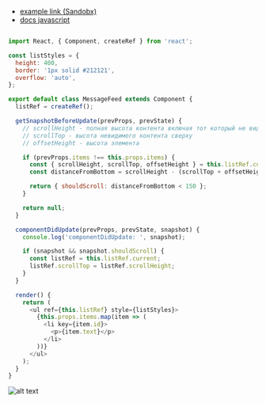  - [example link (Sandobx)](https://codesandbox.io/s/mjzjk3ny9?file=/src/components/MessageFeed.js)
 - [docs javascript](https://learn.javascript.ru/metrics)

```js

import React, { Component, createRef } from 'react';

const listStyles = {
  height: 400,
  border: '1px solid #212121',
  overflow: 'auto',
};

export default class MessageFeed extends Component {
  listRef = createRef();

  getSnapshotBeforeUpdate(prevProps, prevState) {
    // scrollHeight - полная высота контента включая тот который не виден
    // scrollTop - высота невидимого контента сверху
    // offsetHeight - высота элемента

    if (prevProps.items !== this.props.items) {
      const { scrollHeight, scrollTop, offsetHeight } = this.listRef.current;
      const distanceFromBottom = scrollHeight - (scrollTop + offsetHeight);

      return { shouldScroll: distanceFromBottom < 150 };
    }

    return null;
  }

  componentDidUpdate(prevProps, prevState, snapshot) {
    console.log('componentDidUpdate: ', snapshot);

    if (snapshot && snapshot.shouldScroll) {
      const listRef = this.listRef.current;
      listRef.scrollTop = listRef.scrollHeight;
    }
  }

  render() {
    return (
      <ul ref={this.listRef} style={listStyles}>
        {this.props.items.map(item => (
          <li key={item.id}>
            <p>{item.text}</p>
          </li>
        ))}
      </ul>
    );
  }
}

```

![alt text](https://github.com/Inpulsgor/library/blob/master/React/autoScroll/metric.png "scroll example")
